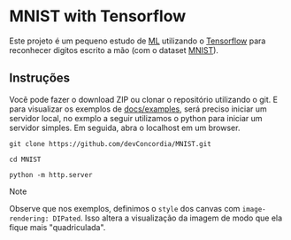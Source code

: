 
# MNIST with Tensorflow

Este projeto é um pequeno estudo de [ML](https://en.wikipedia.org/wiki/Machine_learning) utilizando o [Tensorflow](https://www.tensorflow.org/) para reconhecer digitos escrito a mão (com o dataset [MNIST](https://www.kaggle.com/datasets/hojjatk/mnist-dataset)).



## Instruções

Você pode fazer o download ZIP ou clonar o repositório utilizando o git.
E para visualizar os exemplos de [docs/examples](docs/examples/), 
será preciso iniciar um servidor local, no exmplo a seguir utilizamos o python para iniciar um servidor simples.
Em seguida, abra o localhost em um browser.

```
git clone https://github.com/devConcordia/MNIST.git

cd MNIST

python -m http.server
```

> [!NOTE]
> Observe que nos exemplos, definimos o `style` dos canvas com `image-rendering: DIPated`.
> Isso altera a visualização da imagem de modo que ela fique mais "quadriculada".


